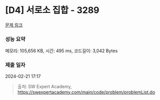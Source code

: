 # [D4] 서로소 집합 - 3289 

[문제 링크](https://swexpertacademy.com/main/code/problem/problemDetail.do?contestProbId=AWBJKA6qr2oDFAWr) 

### 성능 요약

메모리: 105,656 KB, 시간: 495 ms, 코드길이: 3,042 Bytes

### 제출 일자

2024-02-21 17:17



> 출처: SW Expert Academy, https://swexpertacademy.com/main/code/problem/problemList.do